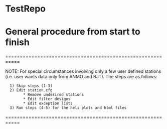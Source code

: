 TestRepo
========
General procedure from start to finish
===========================================================
===========================================================

NOTE: For special circumstances involving only a few
      user defined stations (i.e. user wants data only 
      from ANMO and BJT). The steps are as follows:
      
      1) Skip steps (1-3)
      2) Edit station.cfg
            * Remove undesired stations
            * Edit filter designs
            * Edit exception lists
      3) Run steps (4-5) for the heli plots and html files
===========================================================


